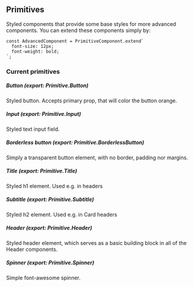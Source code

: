 ## Primitives

Styled components that provide some base styles for more advanced
components. You can extend these components simply by:

```
const AdvancedComponent = PrimitiveComponent.extend`
  font-size: 12px;
  font-weight: bold;
`;
```

### Current primitives

##### Button (export: Primitive.Button)
Styled button. Accepts primary prop, that will color the button orange.

##### Input (export: Primitive.Input) 
Styled text input field.

##### Borderless button (export: Primitive.BorderlessButton)
Simply a transparent button element, with no border, padding nor margins.

##### Title (export: Primitive.Title)
Styled h1 element. Used e.g. in headers

##### Subtitle (export: Primitive.Subtitle)
Styled h2 element. Used e.g. in Card headers

##### Header (export: Primitive.Header)
Styled header element, which serves as a basic building block
in all of the Header components.

##### Spinner (export: Primitive.Spinner)
Simple font-awesome spinner.
